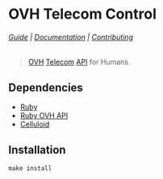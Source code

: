 # OVH Telecom Control

###### [Guide] | [Documentation] | [Contributing](CONTRIBUTING)

> [OVH] [Telecom][Telephony] [API] for Humans.

## Dependencies

- [Ruby]
- [Ruby OVH API]
- [Celluloid]

## Installation

```
make install
```

[Guide]: doc/guide.md
[Documentation]: doc/ovh-telecom-control.md
[OVH]: https://ovh.com
[API]: https://api.ovh.com
[Telephony]: https://api.ovh.com/console/#/telephony
[Ruby]: http://ruby-lang.org
[Ruby OVH API]: https://rubygems.org/gems/ovh-api
[Celluloid]: https://celluloid.io
